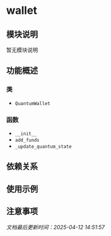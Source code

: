 # wallet

## 模块说明
暂无模块说明

## 功能概述

### 类

- `QuantumWallet`

### 函数

- `__init__`
- `add_funds`
- `_update_quantum_state`

## 依赖关系

## 使用示例

## 注意事项

*文档最后更新时间：2025-04-12 14:51:57*